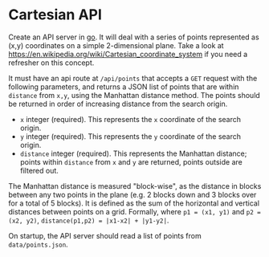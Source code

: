 Cartesian API
=============

Create an API server in [go](https://golang.org/). It will deal with a series of points represented as (x,y) coordinates on a simple 2-dimensional plane. Take a look at https://en.wikipedia.org/wiki/Cartesian_coordinate_system if you need a refresher on this concept.

It must have an api route at `/api/points` that accepts a `GET` request with the following parameters, and returns a JSON list of points that are within `distance` from `x,y`, using the Manhattan distance method. The points should be returned in order of increasing distance from the search origin.
- `x` integer (required). This represents the `x` coordinate of the search origin.
- `y` integer (required). This represents the `y` coordinate of the search origin.
- `distance` integer (required). This represents the Manhattan distance; points within `distance` from `x` and `y` are returned, points outside are filtered out.

The Manhattan distance is measured "block-wise", as the distance in blocks between any two points in the plane (e.g. 2 blocks down and 3 blocks over for a total of 5 blocks). It is defined as the sum of the horizontal and vertical distances between points on a grid. Formally, where `p1 = (x1, y1)` and `p2 = (x2, y2)`, `distance(p1,p2) = |x1-x2| + |y1-y2|`.

On startup, the API server should read a list of points from `data/points.json`.
